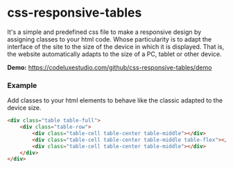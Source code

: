 # css-responsive-tables

It's a simple and predefined css file to make a responsive design by assigning classes to your html code. Whose particularity is to adapt the interface of the site to the size of the device in which it is displayed. That is, the website automatically adapts to the size of a PC, tablet or other device.

**Demo:** https://codeluxestudio.com/github/css-responsive-tables/demo

### Example

Add classes to your html elements to behave like the classic <table> adapted to the device size.

```html
<div class="table table-full">
    <div class="table-row">
        <div class="table-cell table-center table-middle"></div>
        <div class="table-cell table-center table-middle table-flex"></div>
        <div class="table-cell table-center table-middle"></div>
    </div>
</div>
```
